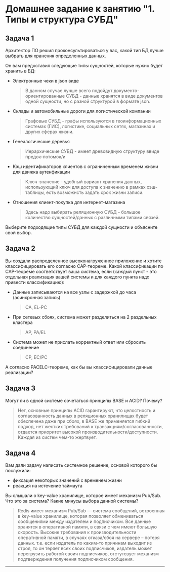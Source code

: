# Домашнее задание к занятию "1. Типы и структура СУБД"


## Задача 1

Архитектор ПО решил проконсультироваться у вас, какой тип БД 
лучше выбрать для хранения определенных данных.

Он вам предоставил следующие типы сущностей, которые нужно будет хранить в БД:

- Электронные чеки в json виде
  >В данном случае лучше всего подойдут документо-ориентированные СУБД - данные хранятся в виде документов одной сущности, но с разной структурой в формате json.

- Склады и автомобильные дороги для логистической компании
  >Графовые СУБД - графы используются в геоинформационных системах (ГИС), логистике, социальных сетях, магазинах и других сферах жизни.

- Генеалогические деревья
  >Иерархические СУБД - имеет древовидную структуру ввиде предок-потомок/и

- Кэш идентификаторов клиентов с ограниченным временем жизни для движка аутенфикации
  >Ключ-значение - удобный вариант хранения данных, использующий ключ для доступа к значению в рамках хэш-таблицы, есть возможнсть задать срок жизни записи.

- Отношения клиент-покупка для интернет-магазина
  >Здесь надо выбирать реляционную СУБД - большое количество сущностей/данных с различными типами связей.

Выберите подходящие типы СУБД для каждой сущности и объясните свой выбор.

## Задача 2

Вы создали распределенное высоконагруженное приложение и хотите классифицировать его согласно 
CAP-теореме. Какой классификации по CAP-теореме соответствует ваша система, если 
(каждый пункт - это отдельная реализация вашей системы и для каждого пункта надо привести классификацию):

- Данные записываются на все узлы с задержкой до часа (асинхронная запись)
  >CA, EL-PC
- При сетевых сбоях, система может разделиться на 2 раздельных кластера
  >AP, PA/EL
- Система может не прислать корректный ответ или сбросить соединение
  >CP, EC/PC

А согласно PACELC-теореме, как бы вы классифицировали данные реализации?

## Задача 3

Могут ли в одной системе сочетаться принципы BASE и ACID? Почему?
  >Нет, основные принципы ACID гарантируют, что целостность и согласованность данных в реляционных хранилищах будет обеспечена даже при сбоях, в BASE же применяется гибкий подход, нет жестких требований к транзакциям/согласованности, отдается приоритет высокой производительности/доступности. Каждая из систем чем-то жертвует. 

## Задача 4

Вам дали задачу написать системное решение, основой которого бы послужили:

- фиксация некоторых значений с временем жизни
- реакция на истечение таймаута

Вы слышали о key-value хранилище, которое имеет механизм Pub/Sub. 
Что это за система? Какие минусы выбора данной системы?
  >Redis имеет механизм Pub/Sub — система сообщений, встроенная в key-value хранилище, которая позволяет обмениваться сообщениями между издателем и подписчиком.
  >Все данные хранятся в оперативной памяти, в связи с чем имеют большую скорость. 
  >Высокие требования к производительности оперативной памяти, в случаях отказа/сбоя на сервере – потеря данных. т.е. если издатель по каким-то причинам выходит из строя, то он теряет всех своих подписчиков, издатель может перегрузить работой своич подписчиков, отстутсвует механизм подтверждения получения подписчиком сообщения.
---
